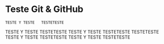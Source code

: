 # Teste Git & GitHub 


	TESTE Y TESTE	TESTETESTE
TESTE Y TESTE			TESTETESTE
	TESTE Y TESTE	TESTETESTE	TESTETESTE
TESTE Y TESTE			TESTETESTE
	TESTE Y TESTE	TESTETESTE